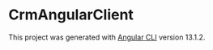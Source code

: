 # CrmAngularClient

This project was generated with [Angular CLI](https://github.com/angular/angular-cli) version 13.1.2.

